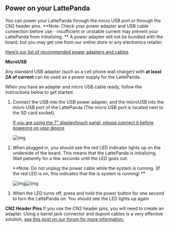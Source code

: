## Power on your LattePanda

You can power your LattePanda through the micro USB port or through the CN2 header pins.
**Note: Check your power adapter and USB cable connection before use - insufficient or unstable current may prevent your LattePanda from initializing. **
A power adapter will not be bundled with the board, but you may get one from our online store or any electronics retailer.

[Here’s our list of recommended power adapters and cables](http://www.lattepanda.com/docs/#Common_adapter_and_usb_cable_recommend) 

**MicroUSB**

Any standard USB adapter (such as a cell phone wall charger) with **at least 2A of current** can be used as a power supply for the LattePanda. 

When you have an adapter and micro USB cable ready, follow the instructions below to get started. 

1. Connect the USB into the USB power adapter, and the microUSB into the micro USB port of the LattePanda (The micro USB port is located next to the SD card socket).

   [If you are using the 7" display/touch panel, please connect it before powering on your device](http://www.lattepanda.com/docs/#Connect_With_7“_Display_And_Touch_Panel_Overlay)

   ![img](http://www.lattepanda.com/wp-content/uploads/2016/05/plug-USB.jpg) 

2. When plugged in, you should see the red LED indicator lights up on the underside of the board. This means that the LattePanda is initializing. Wait patiently for a few seconds until the LED goes out.

   **Note: Do not unplug the power cable while the system is running. (If the red LED is on, this indicates that the is system is running) **

   ![img](http://www.lattepanda.com/wp-content/uploads/2016/05/6W4A0109.jpg)![img](http://www.lattepanda.com/wp-content/uploads/2016/05/6W4A0106.jpg)

3. When the LED turns off, press and hold the power button for one second to turn the LattePanda on. You should see the LED lights up again 

**CN2 Header Pins**
If you use the CN2 header pins, you will need to create an adapter. Using a barrel jack connector and dupont cables is a very effective solution, [see this post on our forum for more information.](http://www.lattepanda.com/forum/viewtopic.php?f=10&t=797) 